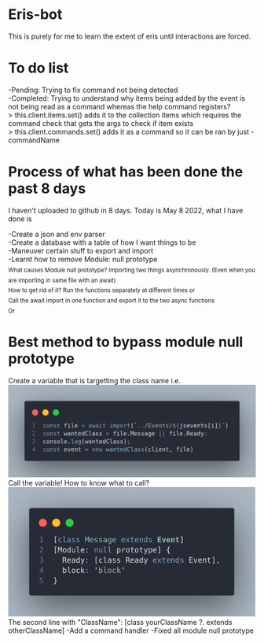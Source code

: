 # Eris-bot

This is purely for me to learn the extent of eris until interactions are forced.

# To do list
-Pending: Trying to fix command not being detected <br>
-Completed: Trying to understand why items being added by the event is not being read as a command whereas the help command registers?<br>
    > this.client.items.set() adds it to the collection items which requires the command check that gets the args to check if item exists <br>
    > this.client.commands.set() adds it as a command so it can be ran by just -commandName <br>

# Process of what has been done the past 8 days

I haven't uploaded to github in 8 days. Today is May 8 2022, what I have done is

-Create a json and env parser <br>
-Create a database with a table of how I want things to be <br>
-Maneuver certain stuff to export and import <br>
-Learnt how to remove Module: null prototype   <br>
<sub>
What causes Module null prototype? Importing two things asynchronously. (Even when you are importing in same file with an await)<br>
How to get rid of it? Run the functions separately at different times 
<bold>or</bold><br>
Call the await import in one function and export it to the two async functions<br>
<bold>Or</bold><br>
# Best method to bypass module null prototype
Create a variable that is targetting the class name i.e.
<img src="/images/bypassNullPrototypeReadMe.png" alt="Image on how to bypass module null prototype by calling class name">
Call the variable!
How to know what to call?
<img src="/images/findClass.png" alt="Image on what class name to call">
The second line with "ClassName": [class yourClassName ?. extends otherClassName]
</sub>
-Add a command handler
-Fixed all module null prototype
